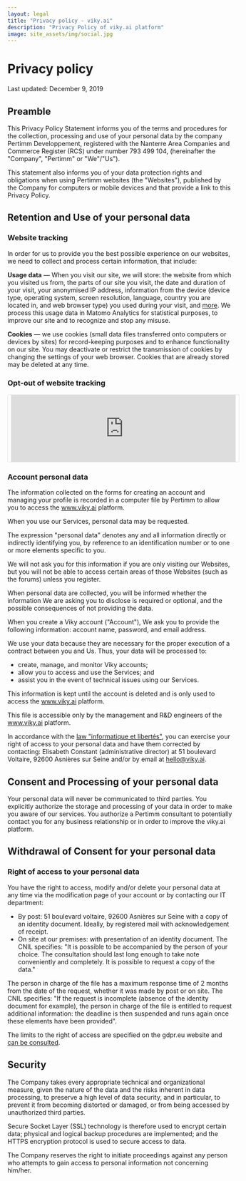 ```yaml
---
layout: legal
title: "Privacy policy - viky.ai"
description: "Privacy Policy of viky.ai platform"
image: site_assets/img/social.jpg
---
```


# Privacy policy

<p class="legal-last-update">Last updated: December 9, 2019</p>


## Preamble

This Privacy Policy Statement informs you of the terms and procedures for the collection, processing and use of your personal data by the company Pertimm Developpement, registered with the Nanterre Area Companies and Commerce Register (RCS) under number 793 499 104, (hereinafter the "Company", "Pertimm" or "We"/"Us").

This statement also informs you of your data protection rights and obligations when using Pertimm websites (the "Websites"), published by the Company for computers or mobile devices and that provide a link to this Privacy Policy.


## Retention and Use of your personal data

### Website tracking

In order for us to provide you the best possible experience on our websites, we need to collect and process certain information, that include:

**Usage data** — When you visit our site, we will store: the website from which you visited us from, the parts of our site you visit, the date and duration of your visit, your anonymised IP address, information from the device (device type, operating system, screen resolution, language, country you are located in, and web browser type) you used during your visit, and [more](https://matomo.org/faq/general/faq_18254/). We process this usage data in Matomo Analytics for statistical purposes, to improve our site and to recognize and stop any misuse.

**Cookies** — we use cookies (small data files transferred onto computers or devices by sites) for record-keeping purposes and to enhance functionality on our site. You may deactivate or restrict the transmission of cookies by changing the settings of your web browser. Cookies that are already stored may be deleted at any time.

### Opt-out of website tracking

<iframe
  style="border: 1px solid rgba(0,0,0,.1); height: auto; width: 100%;border-radius: 3px;padding: 0 .5em;background-color: #fff;"
  src="https://vikyai.matomo.cloud/index.php?module=CoreAdminHome&action=optOut&language=en&backgroundColor=&fontColor=&fontSize=16px&fontFamily=Roboto"></iframe>

### Account personal data

The information collected on the forms for creating an account and managing your profile is recorded in a computer file by Pertimm to allow you to access the www.viky.ai platform.

When you use our Services, personal data may be requested.

The expression "personal data" denotes any and all information directly or indirectly identifying you, by reference to an identification number or to one or more elements specific to you.

We will not ask you for this information if you are only visiting our Websites, but you will not be able to access certain areas of those Websites (such as the forums) unless you register.

When personal data are collected, you will be informed whether the information We are asking you to disclose is required or optional, and the possible consequences of not providing the data.

When you create a Viky account ("Account"), We ask you to provide the following information: account name, password, and email address.

We use your data because they are necessary for the proper execution of a contract between you and Us. Thus, your data will be processed to:

* create, manage, and monitor Viky accounts;
* allow you to access and use the Services; and
* assist you in the event of technical issues using our Services.

This information is kept until the account is deleted and is only used to access the www.viky.ai platform.

This file is accessible only by the management and R&D engineers of the www.viky.ai platform.

In accordance with the [law "informatique et libertés"](https://www.cnil.fr/fr/la-loi-informatique-et-libertes), you can exercise your right of access to your personal data and have them corrected by contacting: Elisabeth Constant (administrative director) at 51 boulevard Voltaire, 92600 Asnières sur Seine and/or by email at hello@viky.ai.


## Consent and Processing of your personal data

Your personal data will never be communicated to third parties. You explicitly authorize the storage and processing of your data in order to make you aware of our services. You authorize a Pertimm consultant to potentially contact you for any business relationship or in order to improve the viky.ai platform.


## Withdrawal of Consent for your personal data

### Right of access to your personal data

You have the right to access, modify and/or delete your personal data at any time via the modification page of your account or by contacting our IT department:

* By post: 51 boulevard voltaire, 92600 Asnières sur Seine with a copy of an identity document. Ideally, by registered mail with acknowledgement of receipt.
* On site at our premises: with presentation of an identity document. The CNIL specifies: "It is possible to be accompanied by the person of your choice. The consultation should last long enough to take note conveniently and completely. It is possible to request a copy of the data."

The person in charge of the file has a maximum response time of 2 months from the date of the request, whether it was made by post or on site. The CNIL specifies: "If the request is incomplete (absence of the identity document for example), the person in charge of the file is entitled to request additional information: the deadline is then suspended and runs again once these elements have been provided".

The limits to the right of access are specified on the gdpr.eu website and [can be consulted](https://gdpr.eu/article-12-how-controllers-should-provide-personal-data-to-the-subject/).


## Security

The Company takes every appropriate technical and organizational measure, given the nature of the data and the risks inherent in data processing, to preserve a high level of data security, and in particular, to prevent it from becoming distorted or damaged, or from being accessed by unauthorized third parties.

Secure Socket Layer (SSL) technology is therefore used to encrypt certain data; physical and logical backup procedures are implemented; and the HTTPS encryption protocol is used to secure access to data.

The Company reserves the right to initiate proceedings against any person who attempts to gain access to personal information not concerning him/her.





